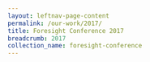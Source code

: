 ```yaml
---
layout: leftnav-page-content
permalink: /our-work/2017/ 
title: Foresight Conference 2017
breadcrumb: 2017
collection_name: foresight-conference
---
```

